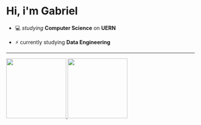 # Hi, i'm Gabriel
- 💻 _studying_ **Computer Science** on **UERN**

- ⚡ currently studying **Data Engineering**

<hr>

<a href="https://github.com/gabriel-batistuta">
  <img height="160em" src="https://github-readme-stats-gb9t.vercel.app/api?username=gabriel-batistuta&show_icons=true&hide_border=true&theme=dracula&include_all_commits=true&count_private=true"/>
  <img height="160em" src="https://github-readme-stats-gb9t.vercel.app/api/top-langs/?username=gabriel-batistuta&layout=compact&hide_border=true&hide=c%2B%2B,html,css,c,javascript&show_icons=true&langs_count=6&theme=dracula"/>
</div>
